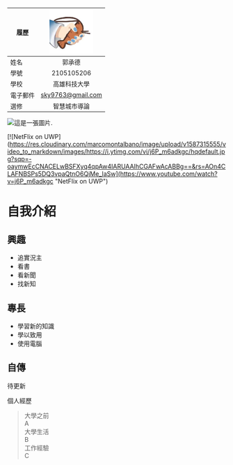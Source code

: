 |      履歷        |<img src="https://github.com/2105105206/2105105206/blob/main/images%20(3).jpeg" width=100 height=100/>|
| ---------------- |:-----------------------------:|
| 姓名             | 郭承德                 |
| 學號             |  2105105206                  |
| 學校             | 高雄科技大學                  |
| 電子郵件         | sky9763@gmail.com        |
| 選修             | 智慧城市導論                  |

![這是一張圖片.](http://s05.calm9.com/qrcode/2024-04/FZG577XRZB.png)


[![NetFlix on UWP](https://res.cloudinary.com/marcomontalbano/image/upload/v1587315555/video_to_markdown/images/https://i.ytimg.com/vi/j6P_m6adkgc/hqdefault.jpg?sqp=-oaymwEcCNACELwBSFXyq4qpAw4IARUAAIhCGAFwAcABBg==&rs=AOn4CLAFNBSPs5DQ3vpaQtnO6QjMe_laSw](https://www.youtube.com/watch?v=j6P_m6adkgc "NetFlix on UWP")

# 自我介紹
## 興趣
- 追實況主
- 看書
- 看新聞
- 找新知
## 專長
- 學習新的知識
- 學以致用
- 使用電腦
## 自傳
待更新






<summary> 個人經歷  </summary><blockquote>

<summary> 大學之前 </summary>
A
<summary> 大學生活 </summary>
B
<summary> 工作經驗 </summary>
C
